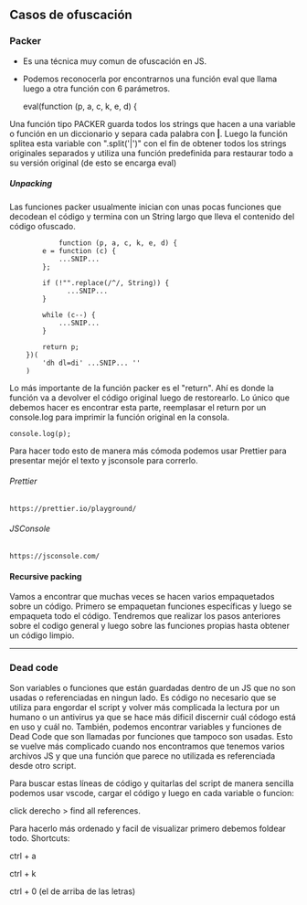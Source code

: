 ## Casos de ofuscación

### Packer

- Es una técnica muy comun de ofuscación en JS.
- Podemos reconocerla por encontrarnos una función eval que llama luego a otra función con 6 parámetros.

    eval(function (p, a, c, k, e, d) {

Una función tipo PACKER guarda todos los strings que hacen a una variable o función en un diccionario y separa cada palabra con **|**. Luego la función splitea esta variable con ".split('|')" con el fin de obtener todos los strings originales separados y utiliza una función predefinida para restaurar todo a su versión original (de esto se encarga eval)

##### Unpacking

Las funciones packer usualmente inician con unas pocas funciones que decodean el código y termina con un String largo que lleva el contenido del código ofuscado.


                function (p, a, c, k, e, d) {
            e = function (c) {
                ...SNIP...
            };
        
            if (!"".replace(/^/, String)) {
                  ...SNIP...
            }
        
            while (c--) {
                ...SNIP...
            }
        
            return p;
        })(
            'dh dl=di' ...SNIP... ''
        )

Lo más importante de la función packer es el "return". Ahí es donde la función va a devolver el código original luego de restorearlo. Lo único que debemos hacer es encontrar esta parte, reemplasar el return por un console.log para imprimir la función original en la consola.
            
    console.log(p);

Para hacer todo esto de manera más cómoda podemos usar Prettier para presentar mejór el texto y jsconsole para correrlo.

###### Prettier
    https://prettier.io/playground/

###### JSConsole

    https://jsconsole.com/

#### Recursive packing

Vamos a encontrar que muchas veces se hacen varios empaquetados sobre un código. Primero se empaquetan funciones específicas y luego se empaqueta todo el código. Tendremos que realizar los pasos anteriores sobre el codigo general y luego sobre las funciones propias hasta obtener un código limpio.

---

### Dead code

Son variables o funciones que están guardadas dentro de un JS que no son usadas o referenciadas en ningun lado. Es código no necesario que se utiliza para engordar el script y volver más complicada la lectura por un humano o un antivirus ya que se hace más dificil discernir cuál códogo está en uso y cuál no.
También, podemos encontrar variables y funciones de Dead Code que son llamadas por funciones que tampoco son usadas. Esto se vuelve más complicado cuando nos encontramos que tenemos varios archivos JS y que una función que parece no utilizada es referenciada desde otro script.

Para buscar estas líneas de código y quitarlas del script de manera sencilla podemos usar vscode, cargar el código y luego en cada variable o funcion:

click derecho > find all references.

Para hacerlo más ordenado y facil de visualizar primero debemos foldear todo. Shortcuts:

ctrl + a

ctrl + k

ctrl + 0 (el de arriba de las letras)

